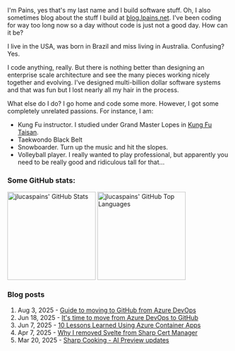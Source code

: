 I'm Pains, yes that's my last name and I build software stuff. Oh, I also sometimes blog about the stuff I build at [blog.lpains.net](https://blog.lpains.net). I've been coding for way too long now so a day without code is just not a good day. How can it be?

I live in the USA, was born in Brazil and miss living in Australia. Confusing? Yes.

I code anything, really. But there is nothing better than designing an enterprise scale architecture and see the many pieces working nicely together and evolving. I've designed multi-billion dollar software systems and that was fun but I lost nearly all my hair in the process.

What else do I do? I go home and code some more. However, I got some completely unrelated passions. For instance, I am:

  * Kung Fu instructor. I studied under Grand Master Lopes in [Kung Fu Taisan](http://kungfutaisan.com.br/).
  * Taekwondo Black Belt
  * Snowboarder. Turn up the music and hit the slopes. 
  * Volleyball player. I really wanted to play professional, but apparently you need to be really good and ridiculous tall for that...

### Some GitHub stats:
<div>
 <img height="200" align="center" src="https://github-readme-stats.vercel.app/api?username=jlucaspains&show_icons=true&theme=dark&count_private=true&rank_icon=github" alt="jlucaspains' GitHub Stats" />
 <img height="200" align="center" src="https://github-readme-stats.vercel.app/api/top-langs/?username=jlucaspains&theme=dark&layout=compact" 
   alt="jlucaspains' GitHub Top Languages" />
</div>

### Blog posts
<!-- BLOG-POST-LIST:START -->
1. Aug 3, 2025 - [Guide to moving to GitHub from Azure DevOps](https://blog.lpains.net/posts/2025-08-03-guide-move-to-github/)
1. Jun 18, 2025 - [It&#39;s time to move from Azure DevOps to GitHub](https://blog.lpains.net/posts/2025-06-18-time-to-move-to-github/)
1. Jun 7, 2025 - [10 Lessons Learned Using Azure Container Apps](https://blog.lpains.net/posts/2025-06-07-lessons-learned-azure-cae/)
1. Apr 7, 2025 - [Why I removed Svelte from Sharp Cert Manager](https://blog.lpains.net/posts/2025-04-07-sharp-cert-manager-new-frontend/)
1. Mar 20, 2025 - [Sharp Cooking - AI Preview updates](https://blog.lpains.net/posts/2025-03-20-sharp-cooking-ai-preview-updates/)<!-- BLOG-POST-LIST:END -->
